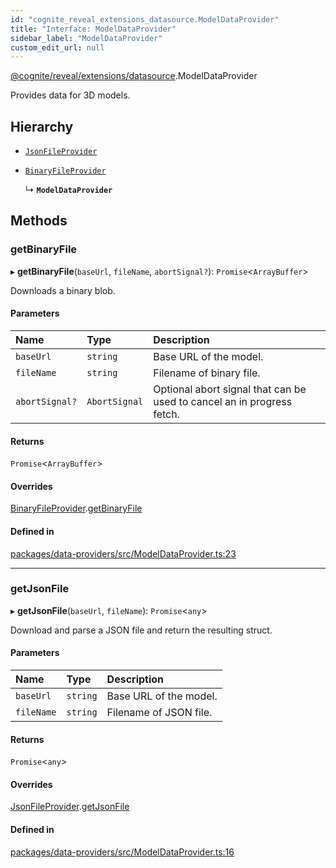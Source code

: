 ```yaml
---
id: "cognite_reveal_extensions_datasource.ModelDataProvider"
title: "Interface: ModelDataProvider"
sidebar_label: "ModelDataProvider"
custom_edit_url: null
---
```


[@cognite/reveal/extensions/datasource](../modules/cognite_reveal_extensions_datasource.md).ModelDataProvider

Provides data for 3D models.

## Hierarchy

- [`JsonFileProvider`](cognite_reveal_extensions_datasource.JsonFileProvider.md)

- [`BinaryFileProvider`](cognite_reveal_extensions_datasource.BinaryFileProvider.md)

  ↳ **`ModelDataProvider`**

## Methods

### getBinaryFile

▸ **getBinaryFile**(`baseUrl`, `fileName`, `abortSignal?`): `Promise`<`ArrayBuffer`\>

Downloads a binary blob.

#### Parameters

| Name | Type | Description |
| :------ | :------ | :------ |
| `baseUrl` | `string` | Base URL of the model. |
| `fileName` | `string` | Filename of binary file. |
| `abortSignal?` | `AbortSignal` | Optional abort signal that can be used to cancel an in progress fetch. |

#### Returns

`Promise`<`ArrayBuffer`\>

#### Overrides

[BinaryFileProvider](cognite_reveal_extensions_datasource.BinaryFileProvider.md).[getBinaryFile](cognite_reveal_extensions_datasource.BinaryFileProvider.md#getbinaryfile)

#### Defined in

[packages/data-providers/src/ModelDataProvider.ts:23](https://github.com/cognitedata/reveal/blob/e9e26d38/viewer/packages/data-providers/src/ModelDataProvider.ts#L23)

___

### getJsonFile

▸ **getJsonFile**(`baseUrl`, `fileName`): `Promise`<`any`\>

Download and parse a JSON file and return the resulting struct.

#### Parameters

| Name | Type | Description |
| :------ | :------ | :------ |
| `baseUrl` | `string` | Base URL of the model. |
| `fileName` | `string` | Filename of JSON file. |

#### Returns

`Promise`<`any`\>

#### Overrides

[JsonFileProvider](cognite_reveal_extensions_datasource.JsonFileProvider.md).[getJsonFile](cognite_reveal_extensions_datasource.JsonFileProvider.md#getjsonfile)

#### Defined in

[packages/data-providers/src/ModelDataProvider.ts:16](https://github.com/cognitedata/reveal/blob/e9e26d38/viewer/packages/data-providers/src/ModelDataProvider.ts#L16)

